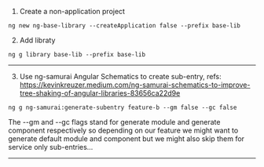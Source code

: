 1. Create a non-application project
```shell script
ng new ng-base-library --createApplication false --prefix base-lib
```
2. Add libraty
```shell script
ng g library base-lib --prefix base-lib
```


---
3. Use ng-samurai Angular Schematics to create sub-entry, refs: https://kevinkreuzer.medium.com/ng-samurai-schematics-to-improve-tree-shaking-of-angular-libraries-83656ca22d9e
```shell script
ng g ng-samurai:generate-subentry feature-b --gm false --gc false
```
The --gm and --gc flags stand for generate module and generate component respectively so depending on our feature we might want to generate default module and component but we might also skip them for service only sub-entries…

---
